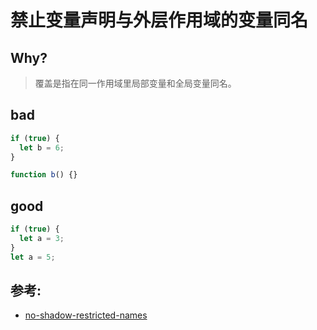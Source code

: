 # 禁止变量声明与外层作用域的变量同名

## Why?

> 覆盖是指在同一作用域里局部变量和全局变量同名。

## bad

```js
if (true) {
  let b = 6;
}

function b() {}
```

## good

```js
if (true) {
  let a = 3;
}
let a = 5;
```

## 参考:

- [no-shadow-restricted-names](https://eslint.org/docs/rules/no-shadow-restricted-names)
